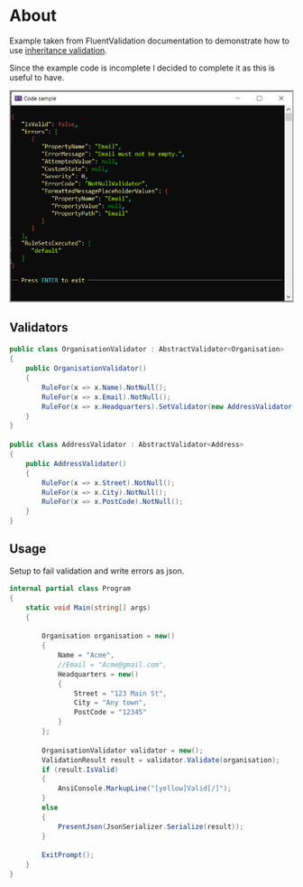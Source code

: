﻿# About

Example taken from FluentValidation documentation to demonstrate how to use [inheritance validation](https://docs.fluentvalidation.net/en/latest/inheritance.html).

Since the example code is incomplete I decided to complete it as this is useful to have.

![Screen](assets/screen.png)

## Validators

```csharp
public class OrganisationValidator : AbstractValidator<Organisation>
{
    public OrganisationValidator()
    {
        RuleFor(x => x.Name).NotNull();
        RuleFor(x => x.Email).NotNull();
        RuleFor(x => x.Headquarters).SetValidator(new AddressValidator());
    }
}

public class AddressValidator : AbstractValidator<Address>
{
    public AddressValidator()
    {
        RuleFor(x => x.Street).NotNull();
        RuleFor(x => x.City).NotNull();
        RuleFor(x => x.PostCode).NotNull();
    }
}
```

## Usage

Setup to fail validation and write errors as json.

```csharp
internal partial class Program
{
    static void Main(string[] args)
    {

        Organisation organisation = new()
        {
            Name = "Acme",
            //Email = "Acme@gmail.com",
            Headquarters = new()
            {
                Street = "123 Main St",
                City = "Any town",
                PostCode = "12345"
            }
        };

        OrganisationValidator validator = new();
        ValidationResult result = validator.Validate(organisation);
        if (result.IsValid)
        {
            AnsiConsole.MarkupLine("[yellow]Valid[/]");
        }
        else
        {
            PresentJson(JsonSerializer.Serialize(result));
        }

        ExitPrompt();
    }
}
```